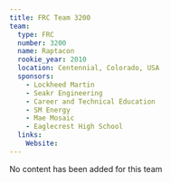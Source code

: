 ```yaml
---
title: FRC Team 3200
team:
  type: FRC
  number: 3200
  name: Raptacon
  rookie_year: 2010
  location: Centennial, Colorado, USA
  sponsors:
    - Lockheed Martin
    - Seakr Engineering
    - Career and Technical Education
    - SM Energy
    - Mae Mosaic
    - Eaglecrest High School
  links:
    Website: 
---
```

No content has been added for this team
